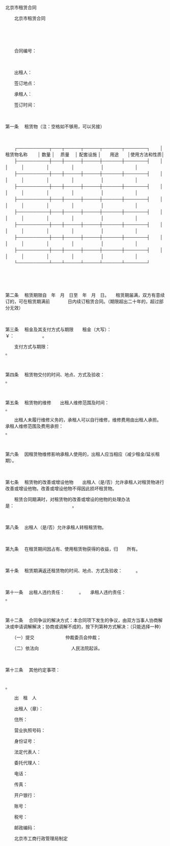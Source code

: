 



北京市租赁合同



 


 
　　北京市租赁合同
 
　　



　　

　　合同编号：

　　

　　出租人：　　　　　　　　　　　　　　　　　　　　　　　　

　　签订地点：　　

　　承租人：　　　　　　　　　　　　　　　　　　　　　　　　

　　签订时间：

　　

第一条
　租赁物（注：空格如不够用，可以另接）

　　


　　┌──────────┬───┬─────┬─────┬──────┬───────┐
　　│　　 租赁物名称　　 │ 数量 │　 质量　 │ 配套设施 │　　用途　　│使用方法和性质│
　　├──────────┼───┼─────┼─────┼──────┼───────┤
　　│　　　　　　　　　　│　　　│　　　　　│　　　　　│　　　　　　│　　　　　　　│
　　├──────────┼───┼─────┼─────┼──────┼───────┤
　　│　　　　　　　　　　│　　　│　　　　　│　　　　　│　　　　　　│　　　　　　　│
　　├──────────┼───┼─────┼─────┼──────┼───────┤
　　│　　　　　　　　　　│　　　│　　　　　│　　　　　│　　　　　　│　　　　　　　│
　　├──────────┼───┼─────┼─────┼──────┼───────┤
　　│　　　　　　　　　　│　　　│　　　　　│　　　　　│　　　　　　│　　　　　　　│
　　├──────────┼───┼─────┼─────┼──────┼───────┤
　　│　　　　　　　　　　│　　　│　　　　　│　　　　　│　　　　　　│　　　　　　　│
　　├──────────┼───┼─────┼─────┼──────┼───────┤
　　│　　　　　　　　　　│　　　│　　　　　│　　　　　│　　　　　　│　　　　　　　│
　　├──────────┼───┼─────┼─────┼──────┼───────┤
　　│　　　　　　　　　　│　　　│　　　　　│　　　　　│　　　　　　│　　　　　　　│
　　├──────────┼───┼─────┼─────┼──────┼───────┤
　　│　　　　　　　　　　│　　　│　　　　　│　　　　　│　　　　　　│　　　　　　　│
　　└──────────┴───┴─────┴─────┴──────┴───────┘
　　


　　

　　

第二条
　租赁期限自　年　月　日至　年　月　日。　　租赁期届满，双方有意续订的，可在租赁期满前　　　　日内续订租赁合同。（期限超出二十年的，超过部分无效）

　　

第三条
　租金及其支付方式与期限　　租金（大写）：　　　　　　　　　　　　　　　　　　　　　　　　　　￥：　　　　　　 。　　

　　支付方式与期限：　　　　　　　　　　　　　　　　　　　　　　　　　　　　　　　　　 。

　　

第四条
　租赁物交付的时间、地点、方式及验收：　　　　　　　　　　　　　　　　　　　 。

　　

第五条
　租赁物的维修　　出租人维修范围及时间：　　　　　　　　　　　　　　　　　　　　　　　　　　　　　　 。　　

　　出租人未履行维修义务的，承租人可以自行维修，维修费用由出租人承担。　　承租人维修范围及费用承担：　　　　　　　　　　　　　　　　　　　　　　　　　　　　 。

　　

第六条
　因租赁物维修影响承租人使用的，出租人应当相应（减少租金/延长租期）。

　　

第七条
　租赁物的改善或增设他物　　出租人（是/否）允许承租人对租赁物进行改善或增设他物。改善或增设他物不得因此损坏租赁物。　　

　　租赁合同期满时，对租赁物的改善或增设的他物的处理办法是：　　　　　　　　　　　　　。

　　

第八条
　出租人（是/否）允许承租人转租租赁物。

　　

第九条
　在租赁期间因占有、使用租赁物获得的收益，归　　所有。

　　

第十条
　租赁期满返还租赁物的时间、地点、方式及验收：　　　。

　　

第十一条
　出租人违约责任：　　　 。　　承租人违约责任：　　　　　　　　 。

　　

第十二条
　合同争议的解决方式：本合同项下发生的争议，由双方当事人协商解决或申请调解解决；协商或调解不成的，按下列第种方式解决：（只能选择一种）　　

　　（一）提交　　　　　　　仲裁委员会仲裁；

　　（二）依法向　　　　　　　 人民法院起诉。

　　

第十三条
　其他约定事项：　

　　　　　　　　　　　　　　　　　　　　　　　　　　　　　　　　　　　　。　　

　　出　租　人　　

　　出租人（章）：　　　　　

　　住所：　　

　　营业执照号码：　　　　　

　　身份证号：　　

　　法定代表人：　　　　　　

　　委托代理人：　　

　　电话：　　　　　　　　　

　　传真：　　

　　开户银行：　　　　　　　

　　账号：　　

　　税号：　　　　　　　　　

　　邮政编码：　　

　　北京市工商行政管理局制定

　　